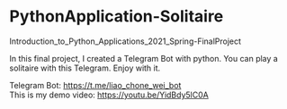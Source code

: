 # PythonApplication-Solitaire
Introduction_to_Python_Applications_2021_Spring-FinalProject

In this final project, I created a Telegram Bot with python.
You can play a solitaire with this Telegram. Enjoy with it.

Telegram Bot: https://t.me/liao_chone_wei_bot <br />
This is my demo video: https://youtu.be/YidBdy5lC0A
